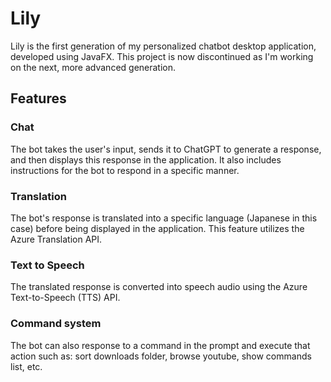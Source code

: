 # Lily
Lily is the first generation of my personalized chatbot desktop application, developed using JavaFX. This project is now discontinued as I'm working on the next, more advanced generation.

## Features

### Chat
The bot takes the user's input, sends it to ChatGPT to generate a response, and then displays this response in the application. It also includes instructions for the bot to respond in a specific manner.

### Translation
The bot's response is translated into a specific language (Japanese in this case) before being displayed in the application. This feature utilizes the Azure Translation API.

### Text to Speech
The translated response is converted into speech audio using the Azure Text-to-Speech (TTS) API.

### Command system
The bot can also response to a command in the prompt and execute that action such as: sort downloads folder, browse youtube, show commands list, etc. 
